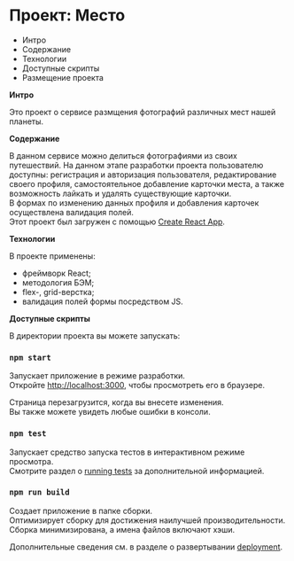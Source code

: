 # Проект: Место

* Интро
* Содержание
* Технологии
* Доступные скрипты
* Размещение проекта

**Интро**

Это проект о сервисе размщения фотографий различных мест нашей планеты.

**Содержание**

В данном сервисе можно делиться фотографиями из своих путешествий.
На данном этапе разработки проекта пользователю доступны:
регистрация и авторизация пользователя,
редактирование своего профиля, 
самостоятельное добавление карточки места, 
а также возможность лайкать и удалять существующие карточки.\
В формах по изменению данных профиля и добавления карточек осуществлена валидация полей.\
Этот проект был загружен с помощью [Create React App](https://github.com/facebook/create-react-app).


**Технологии**

В проекте применены:
* фреймворк React;
* методология БЭМ;
* flex-, grid-верстка;
* валидация полей формы посредством JS.

**Доступные скрипты**

В директории проекта вы можете запускать:

### `npm start`

Запускает приложение в режиме разработки.\
Откройте [http://localhost:3000](http://localhost:3000), чтобы просмотреть его в браузере.

Страница перезагрузится, когда вы внесете изменения.\
Вы также можете увидеть любые ошибки в консоли.

### `npm test`

Запускает средство запуска тестов в интерактивном режиме просмотра.\
Смотрите раздел о [running tests](https://facebook.github.io/create-react-app/docs/running-tests) за дополнительной информацией.

### `npm run build`

Создает приложение в папке сборки.\
Оптимизирует сборку для достижения наилучшей производительности.
Сборка минимизирована, а имена файлов включают хэши.

Дополнительные сведения см. в разделе о развертывании [deployment](https://facebook.github.io/create-react-app/docs/deployment).
